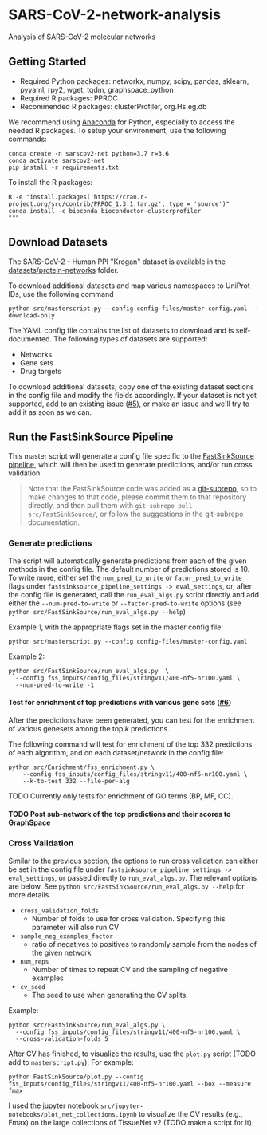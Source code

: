 # SARS-CoV-2-network-analysis
Analysis of SARS-CoV-2 molecular networks

## Getting Started
- Required Python packages: networkx, numpy, scipy, pandas, sklearn, pyyaml, rpy2, wget, tqdm, graphspace_python
- Required R packages: PPROC
- Recommended R packages: clusterProfiler, org.Hs.eg.db

We recommend using [Anaconda](https://www.anaconda.com/) for Python, especially to access the needed R packages. To setup your environment, use the following commands:

```
conda create -n sarscov2-net python=3.7 r=3.6
conda activate sarscov2-net
pip install -r requirements.txt
```
To install the R packages:
```
R -e "install.packages('https://cran.r-project.org/src/contrib/PRROC_1.3.1.tar.gz', type = 'source')"
conda install -c bioconda bioconductor-clusterprofiler
"""
```

## Download Datasets
The SARS-CoV-2 - Human PPI "Krogan" dataset is available in the [datasets/protein-networks](https://github.com/Murali-group/SARS-CoV-2-network-analysis/tree/master/datasets/protein-networks) folder. 

To download additional datasets and map various namespaces to UniProt IDs, use the following command
```
python src/masterscript.py --config config-files/master-config.yaml --download-only
```

The YAML config file contains the list of datasets to download and is self-documented. The following types of datasets are supported:
  - Networks
  - Gene sets
  - Drug targets

To download additional datasets, copy one of the existing dataset sections in the config file and modify the fields accordingly. If your dataset is not yet supported, add to an existing issue ([#5](https://github.com/Murali-group/SARS-CoV-2-network-analysis/issues/5)), or make an issue and we'll try to add it as soon as we can. 

## Run the FastSinkSource Pipeline
This master script will generate a config file specific to the [FastSinkSource pipeline](https://github.com/jlaw9/FastSinkSource/tree/no-ontology), which will then be used to generate predictions, and/or run cross validation.

> Note that the FastSinkSource code was added as a [git-subrepo](https://github.com/ingydotnet/git-subrepo), so to make changes to that code, please commit them to that repository directly, and then pull them with `git subrepo pull src/FastSinkSource/`, or follow the suggestions in the git-subrepo documentation.

### Generate predictions
The script will automatically generate predictions from each of the given methods in the config file. The default number of predictions stored is 10. To write more, either set the `num_pred_to_write` or `fator_pred_to_write` flags under `fastsinksource_pipeline_settings -> eval_settings`, or, after the config file is generated, call the `run_eval_algs.py` script directly and add either the `--num-pred-to-write` or `--factor-pred-to-write` options (see `python src/FastSinkSource/run_eval_algs.py --help`)

Example 1, with the appropriate flags set in the master config file:
```
python src/masterscript.py --config config-files/master-config.yaml 
```

Example 2:
```
python src/FastSinkSource/run_eval_algs.py  \
  --config fss_inputs/config_files/stringv11/400-nf5-nr100.yaml \
  --num-pred-to-write -1
```

#### Test for enrichment of top predictions with various gene sets ([#6](https://github.com/Murali-group/SARS-CoV-2-network-analysis/issues/6))
After the predictions have been generated, you can test for the enrichment of various genesets among the top _k_ predictions.

The following command will test for enrichment of the top 332 predictions of each algorithm, and on each dataset/network in the config file:
```
python src/Enrichment/fss_enrichment.py \
    --config fss_inputs/config_files/stringv11/400-nf5-nr100.yaml \
    --k-to-test 332 --file-per-alg
```

TODO Currently only tests for enrichment of GO terms (BP, MF, CC).
<!---
To test for enrichment of any given list of genes (e.g., Krogan nodes), use the following command:
--->
#### TODO Post sub-network of the top predictions and their scores to GraphSpace
### Cross Validation
Similar to the previous section, the options to run cross validation can either be set in the config file under `fastsinksource_pipeline_settings -> eval_settings`, or passed directly to `run_eval_algs.py`. The relevant options are below. See `python src/FastSinkSource/run_eval_algs.py --help` for more details.
  - `cross_validation_folds`
    - Number of folds to use for cross validation. Specifying this parameter will also run CV
  - `sample_neg_examples_factor`
    - ratio of negatives to positives to randomly sample from the nodes of the given network
  - `num_reps`
    - Number of times to repeat CV and the sampling of negative examples
  - `cv_seed`
    - The seed to use when generating the CV splits. 

Example:
```
python src/FastSinkSource/run_eval_algs.py \
  --config fss_inputs/config_files/stringv11/400-nf5-nr100.yaml \
  --cross-validation-folds 5
```

After CV has finished, to visualize the results, use the `plot.py` script (TODO add to `masterscript.py`). For example:
```
python FastSinkSource/plot.py --config fss_inputs/config_files/stringv11/400-nf5-nr100.yaml --box --measure fmax
```

I used the jupyter notebook `src/jupyter-notebooks/plot_net_collections.ipynb` to visualize the CV results (e.g., Fmax) on the large collections of TissueNet v2 (TODO make a script for it).

